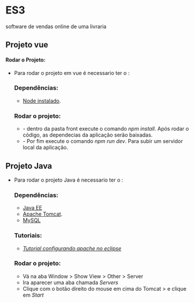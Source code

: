 # ES3
software de vendas online de uma livraria

<h2>Projeto vue</h2>
<h4>Rodar o Projeto: </h4>
<ul>
  <li> Para rodar o projeto em vue é necessario ter o :
    <h3>Dependências:</h3>
    <ul><li><a href="https://nodejs.org/en/">Node instalado</a>.</li></ul>
  </li>
  <h3>Rodar o projeto:</h3>
  <ul>
    <li> - dentro da pasta front execute o comando <em>npm install</em>. Após rodar o código, as dependecias da aplicação serão baixadas.</li>
    <li> - Por fim execute o comando <em>npm run dev</em>. Para subir um servidor local da aplicação.</li>
  </ul>
</ul>
<h2>Projeto Java</h2>
<ul>
  <li> Para rodar o projeto Java é necessario ter o : 
    <h3>Dependências:</h3>
    <ul>
      <li><a href="https://www.oracle.com/technetwork/java/javaee/overview/index.html">Java EE</a></li>
      <li><a href="http://tomcat.apache.org/">Apache Tomcat</a>.</li>
      <li><a href="https://www.mysql.com/">MySQL</a></li>
    </ul>
    <h3>Tutoriais:</h3>
    <ul>
      <li><em><a href="https://www.caelum.com.br/apostila-java-web/o-que-e-java-ee/#exerccios-preparando-o-tomcat">Tutorial configurando apache no eclipse</a></em></li>
    </ul>
    <h3>Rodar o projeto:</h3>
    <ul>
      <li>Vá na aba Window > Show View > Other > Server</li>
      <li>Ira aparecer uma aba chamada <em>Servers</em> </li>
      <li>Clique com o botão direito do mouse em cima do Tomcat > e clique em <em>Start</em></li>
    </ul>
  </li>
</ul>
